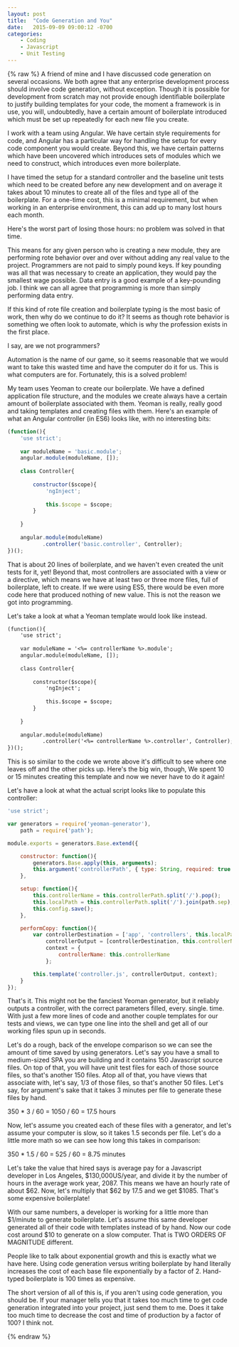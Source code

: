 ```yaml
---
layout: post
title:  "Code Generation and You"
date:   2015-09-09 09:00:12 -0700
categories:
    - Coding
    - Javascript
    - Unit Testing
---
```

{% raw %}
A friend of mine and I have discussed code generation on several occasions. We both agree that any enterprise development process should involve code generation, without exception. Though it is possible for development from scratch may not provide enough identifiable boilerplate to justify building templates for your code, the moment a framework is in use, you will, undoubtedly, have a certain amount of boilerplate introduced which must be set up repeatedly for each new file you create.

I work with a team using Angular. We have certain style requirements for code, and Angular has a particular way for handling the setup for every code component you would create. Beyond this, we have certain patterns which have been uncovered which introduces sets of modules which we need to construct, which introduces even more boilerplate.

I have timed the setup for a standard controller and the baseline unit tests which need to be created before any new development and on average it takes about 10 minutes to create all of the files and type all of the boilerplate. For a one-time cost, this is a minimal requirement, but when working in an enterprise environment, this can add up to many lost hours each month.

Here's the worst part of losing those hours: no problem was solved in that time.

This means for any given person who is creating a new module, they are performing rote behavior over and over without adding any real value to the project. Programmers are not paid to simply pound keys. If key pounding was all that was necessary to create an application, they would pay the smallest wage possible. Data entry is a good example of a key-pounding job. I think we can all agree that programming is more than simply performing data entry.

If this kind of rote file creation and boilerplate typing is the most basic of work, then why do we continue to do it? It seems as though rote behavior is something we often look to automate, which is why the profession exists in the first place.

I say, are we not programmers?

Automation is the name of our game, so it seems reasonable that we would want to take this wasted time and have the computer do it for us. This is what computers are for. Fortunately, this is a solved problem!

My team uses Yeoman to create our boilerplate. We have a defined application file structure, and the modules we create always have a certain amount of boilerplate associated with them. Yeoman is really, really good and taking templates and creating files with them. Here's an example of what an Angular controller (in ES6) looks like, with no interesting bits:

```javascript
(function(){
    'use strict';
    
    var moduleName = 'basic.module';
    angular.module(moduleName, []);
    
    class Controller{
        
        constructor($scope){
            'ngInject';
            
            this.$scope = $scope;
        }
        
    }
    
    angular.module(moduleName)
           .controller('basic.controller', Controller);
})();
```

That is about 20 lines of boilerplate, and we haven't even created the unit tests for it, yet! Beyond that, most controllers are associated with a view or a directive, which means we have at least two or three more files, full of boilerplate, left to create. If we were using ES5, there would be even more code here that produced nothing of new value. This is not the reason we got into programming.

Let's take a look at what a Yeoman template would look like instead.

```default
(function(){
    'use strict';
    
    var moduleName = '<%= controllerName %>.module';
    angular.module(moduleName, []);
    
    class Controller{
        
        constructor($scope){
            'ngInject';
            
            this.$scope = $scope;
        }
        
    }
    
    angular.module(moduleName)
           .controller('<%= controllerName %>.controller', Controller);
})();
```

This is so similar to the code we wrote above it's difficult to see where one leaves off and the other picks up. Here's the big win, though, We spent 10 or 15 minutes creating this template and now we never have to do it again!

Let's have a look at what the actual script looks like to populate this controller:

```javascript
'use strict';

var generators = require('yeoman-generator'),
    path = require('path');

module.exports = generators.Base.extend({

    constructor: function(){
        generators.Base.apply(this, arguments);
        this.argument('controllerPath', { type: String, required: true });
    },

    setup: function(){
        this.controllerName = this.controllerPath.split('/').pop();
        this.localPath = this.controllerPath.split('/').join(path.sep);
        this.config.save();
    },

    performCopy: function(){
        var controllerDestination = ['app', 'controllers', this.localPath].join(path.sep),
            controllerOutput = [controllerDestination, this.controllerName + '.js'].join(path.sep),
            context = {
                controllerName: this.controllerName
            };

        this.template('controller.js', controllerOutput, context);
    }
});
```

That's it. This might not be the fanciest Yeoman generator, but it reliably outputs a controller, with the correct parameters filled, every. single. time. With just a few more lines of code and another couple templates for our tests and views, we can type one line into the shell and get all of our working files spun up in seconds.

Let's do a rough, back of the envelope comparison so we can see the amount of time saved by using generators.  Let's say you have a small to medium-sized SPA you are building and it contains 150 Javascript source files. On top of that, you will have unit test files for each of those source files, so that's another 150 files. Atop all of that, you have views that associate with, let's say, 1/3 of those files, so that's another 50 files. Let's say, for argument's sake that it takes 3 minutes per file to generate these files by hand.

350 * 3 / 60 = 1050 / 60 = 17.5 hours

Now, let's assume you created each of these files with a generator, and let's assume your computer is slow, so it takes 1.5 seconds per file. Let's do a little more math so we can see how long this takes in comparison:

350 * 1.5 / 60 = 525 / 60 = 8.75 minutes

Let's take the value that hired says is average pay for a Javascript developer in Los Angeles, $130,000US/year, and divide it by the number of hours in the average work year, 2087. This means we have an hourly rate of about $62. Now, let's multiply that $62 by 17.5 and we get $1085. That's some expensive boilerplate!

With our same numbers, a developer is working for a little more than $1/minute to generate boilerplate.  Let's assume this same developer generated all of their code with templates instead of by hand.  Now our code cost around $10 to generate on a slow computer. That is TWO ORDERS OF MAGNITUDE different.

People like to talk about exponential growth and this is exactly what we have here.  Using code generation versus writing boilerplate by hand literally increases the cost of each base file exponentially by a factor of 2.  Hand-typed boilerplate is 100 times as expensive.

The short version of all of this is, if you aren't using code generation, you should be. If your manager tells you that it takes too much time to get code generation integrated into your project, just send them to me. Does it take too much time to decrease the cost and time of production by a factor of 100? I think not.


{% endraw %}
    